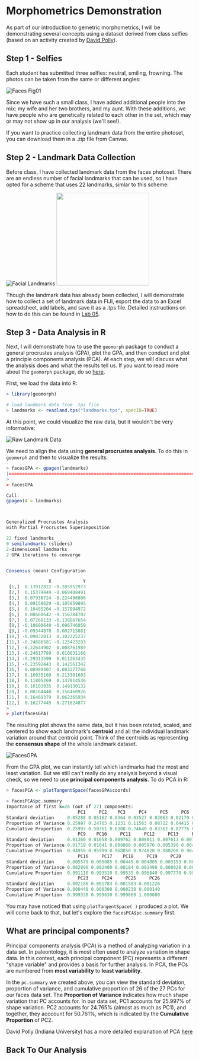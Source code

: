 # Morphometrics Demonstration

As part of our introduction to gemetric morphometrics, I will be demonstrating several concepts using a dataset derived from class selfies (based on an activity created by [David Polly](http://www.indiana.edu/~g562/)). 

## Step 1 - Selfies

Each student has submitted three selfies: neutral, smiling, frowning. The photos can be taken from the same or different angles:

![Faces Fig01](/Images/Faces_Fig1.png)

Since we have such a small class, I have added additional people into the mix: my wife and her two brothers, and my aunt. With these additions, we have people who are genetically related to each other in the set, which may or may not show up in our analysis (we'll see!).

If you want to practice collecting landmark data from the entire photoset, you can download them in a .zip file from Canvas.

## Step 2 - Landmark Data Collection

Before class, I have collected landmark data from the faces photoset. There are an endless number of facial landmarks that can be used, so I have opted for a scheme that uses 22 landmarks, simlar to this scheme:

![Facial Landmarks](https://docs.microsoft.com/en-us/azure/cognitive-services/face/images/landmarks.1.jpg) <img src="https://github.com/robyndahl/AdvancedPaleobiology/blob/master/Images/Landmarks.png?raw=true" width="250">

Though the landmark data has already been collected, I will demonstrate how to collect a set of landmark data in FIJI, export the data to an Excel spreadsheet, add labels, and save it as a .tps file. Detailed instructions on how to do this can be found in [Lab 05](/Labs/Lab05.md).

## Step 3 - Data Analysis in R

Next, I will demonstrate how to use the `geomorph` package to conduct a general procrustes analysis (GPA), plot the GPA, and then conduct and plot a principle components analysis (PCA). At each step, we will discuss what the analysis does and what the results tell us. If you want to read more about the `geomorph` package, do so [here](http://people.tamu.edu/~alawing/materials/ESSM689/Quick_Guide_to_Geomorph_v2.0.pdf).

First, we load the data into R:

````R
> library(geomorph)

# load landmark data from .tps file
> landmarks <- readland.tps("landmarks.tps", specID=TRUE)
````

At this point, we could visualize the raw data, but it wouldn't be very informative:

![Raw Landmark Data](/Images/rawlands.png)

We need to align the data using **general procrustes analysis**. To do this in `geomorph` and then to visualize the results:

````R
> facesGPA <- gpagen(landmarks)
|=================================================================================| 100%
>
> facesGPA

Call:
gpagen(A = landmarks) 



Generalized Procrustes Analysis
with Partial Procrustes Superimposition

22 fixed landmarks
0 semilandmarks (sliders)
2-dimensional landmarks
2 GPA iterations to converge


Consensus (mean) Configuration

                X            Y
 [1,]  0.13912822 -0.285952973
 [2,]  0.15374449 -0.069408491
 [3,]  0.07936724 -0.224496806
 [4,]  0.09158629 -0.105959895
 [5,]  0.10485204 -0.157994972
 [6,]  0.08660642 -0.156784702
 [7,]  0.07260133 -0.138867654
 [8,] -0.10600640 -0.096746050
 [9,] -0.09344878  0.002715881
[10,] -0.09832813  0.102225237
[11,] -0.24686581 -0.125423293
[12,] -0.22644902  0.008761989
[13,] -0.24617789  0.010031166
[14,] -0.29313599  0.011263435
[15,] -0.23592443  0.142561342
[16,]  0.08989407  0.083277766
[17,]  0.10035169  0.213301603
[18,]  0.11805269  0.147914546
[19,]  0.10103935  0.149130132
[20,]  0.08164440  0.156460926
[21,]  0.16469379  0.062365934
[22,]  0.16277445  0.271624877
>
> plot(facesGPA)
````

The resulting plot shows the same data, but it has been rotated, scaled, and centered to show each landmark's **centroid** and all the individual landmark variation around that centroid point. Think of the centroids as representing the **consensus shape** of the whole landmark dataset.

![FacesGPA](/Images/facesGPA.png)

From the GPA plot, we can instantly tell which landmarks had the most and least variation. But we still can't really do any analysis beyond a visual check, so we need to use **principal components analysis**. To do PCA in R:

````R
> facesPCA <- plotTangentSpace(facesGPA$coords)

> facesPCA$pc.summary
Importance of first k=26 (out of 27) components:
                           PC1     PC2    PC3     PC4     PC5     PC6     PC7     PC8
Standard deviation     0.05288 0.05162 0.0364 0.03527 0.03063 0.02179 0.01892 0.01517
Proportion of Variance 0.25997 0.24765 0.1231 0.11563 0.08722 0.04415 0.03326 0.02138
Cumulative Proportion  0.25997 0.50761 0.6308 0.74640 0.83362 0.87776 0.91102 0.93240
                           PC9    PC10     PC11     PC12     PC13     PC14    PC15
Standard deviation     0.01360 0.01058 0.009762 0.008011 0.007613 0.007058 0.00603
Proportion of Variance 0.01719 0.01041 0.008860 0.005970 0.005390 0.004630 0.00338
Cumulative Proportion  0.94959 0.95999 0.968850 0.974820 0.980200 0.984830 0.98821
                           PC16     PC17    PC18     PC19     PC20     PC21     PC22
Standard deviation     0.005579 0.005085 0.00445 0.004005 0.003153 0.002654 0.002239
Proportion of Variance 0.002890 0.002400 0.00184 0.001490 0.000920 0.000650 0.000470
Cumulative Proportion  0.991110 0.993510 0.99535 0.996840 0.997770 0.998420 0.998890
                           PC23     PC24     PC25     PC26
Standard deviation     0.002186 0.001783 0.001583 0.001226
Proportion of Variance 0.000440 0.000300 0.000230 0.000140
Cumulative Proportion  0.999330 0.999630 0.999860 1.000000
````

You may have noticed that using `plotTangentSpace( )` produced a plot. We will come back to that, but let's explore the `facesPCA$pc.summary` first.

## What are principal components?

Principal components analysis (PCA) is a method of analyzing variation in a data set. In paleontology, it is most often used to analyze variation in shape data. In this context, each principal component (PC) represents a different "shape variable" and provides a basis for further analysis. In PCA, the PCs are numbered from **most variability** to **least variability**.

In the `pc.summary` we created above, you can view the standard deviation, proportion of variance, and cumulative proportion of 26 of the 27 PCs for our faces data set. The **Proportion of Variance** indicates how much shape variation that PC accounts for. In our data set, PC1 accounts for 25.997% of shape variation. PC2 accounts for 24.765% (almost as much as PC1), and together, they acccount for 50.761%, which is indicated by the **Cumulative Proportion** of PC2.

David Polly (Indiana University) has a more detailed explanation of PCA [here](http://www.indiana.edu/~g562/Lectures/Lecture%204%20-%20Procrustes,%20PCA,%20and%20morphospace.pdf)

## Back To Our Analysis


